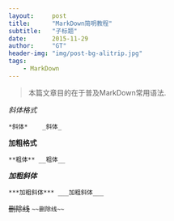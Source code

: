 ```yaml
---
layout:     post
title:      "MarkDown简明教程"
subtitle:   "子标题"
date:       2015-11-29
author:     "GT"
header-img: "img/post-bg-alitrip.jpg"
tags:
    - MarkDown
---
```

> 本篇文章目的在于普及MarkDown常用语法.

*斜体格式*

`
*斜体*   
_斜体_
`

**加粗格式**

`
**粗体**
__粗体__
`

***加粗斜体***

`
***加粗斜体***
___加粗斜体___
`

~~删除线~~
`
~~删除线~~
`


